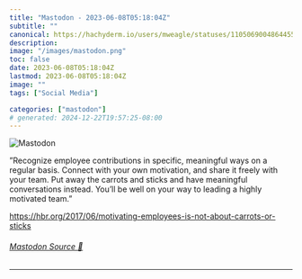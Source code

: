 ```yaml
---
title: "Mastodon - 2023-06-08T05:18:04Z"
subtitle: ""
canonical: https://hachyderm.io/users/mweagle/statuses/110506900486445598
description:
image: "/images/mastodon.png"
toc: false
date: 2023-06-08T05:18:04Z
lastmod: 2023-06-08T05:18:04Z
image: ""
tags: ["Social Media"]

categories: ["mastodon"]
# generated: 2024-12-22T19:57:25-08:00
---
```

![Mastodon](/images/mastodon.png)

<p>”Recognize employee contributions in specific, meaningful ways on a regular basis. Connect with your own motivation, and share it freely with your team. Put away the carrots and sticks and have meaningful conversations instead. You’ll be well on your way to leading a highly motivated team.”</p><p><a href="https://hbr.org/2017/06/motivating-employees-is-not-about-carrots-or-sticks" target="_blank" rel="nofollow noopener noreferrer" translate="no"><span class="invisible">https://</span><span class="ellipsis">hbr.org/2017/06/motivating-emp</span><span class="invisible">loyees-is-not-about-carrots-or-sticks</span></a></p>


###### [Mastodon Source 🐘](https://hachyderm.io/@mweagle/110506900486445598)

___
